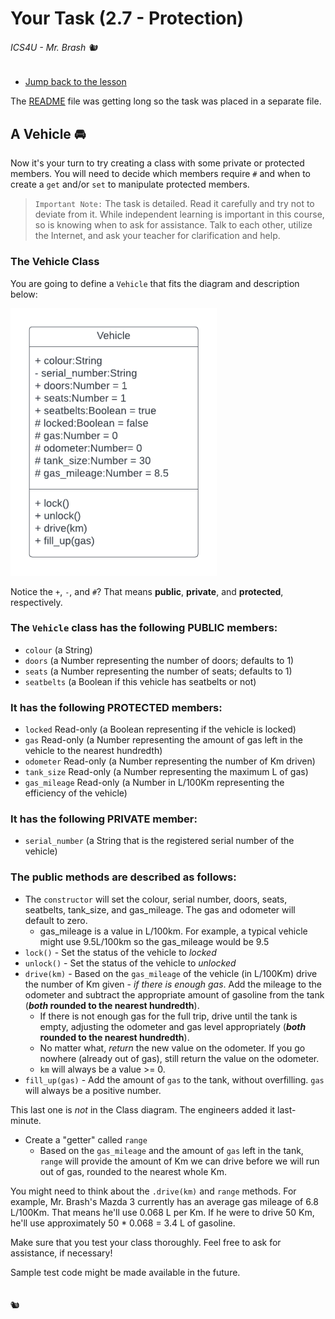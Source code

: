 # Your Task (2.7 - Protection)

###### ICS4U - Mr. Brash 🐿️

  - [Jump back to the lesson](README.md)

The [README](README.md) file was getting long so the task was placed in a separate file.

## A Vehicle 🚘

Now it's your turn to try creating a class with some private or protected members. You will need to decide which members require `#` and when to create a `get` and/or `set` to manipulate protected members.

> `Important Note:` The task is detailed. Read it carefully and try not to deviate from it. While independent learning is important in this course, so is knowing when to ask for assistance. Talk to each other, utilize the Internet, and ask your teacher for clarification and help.

### The Vehicle Class
You are going to define a `Vehicle` that fits the diagram and description below:

![vehicle class diagram](assets/vehicle.png)

Notice the `+`, `-`, and `#`? That means **public**, **private**, and **protected**, respectively.

### The `Vehicle` class has the following PUBLIC members:
- `colour` (a String)
- `doors` (a Number representing the number of doors; defaults to 1)
- `seats` (a Number representing the number of seats; defaults to 1)
- `seatbelts` (a Boolean if this vehicle has seatbelts or not)

### It has the following PROTECTED members:
- `locked` Read-only (a Boolean representing if the vehicle is locked)
- `gas` Read-only (a Number representing the amount of gas left in the vehicle to the nearest hundredth)
- `odometer` Read-only (a Number representing the number of Km driven)
- `tank_size` Read-only (a Number representing the maximum L of gas)
- `gas_mileage` Read-only (a Number in L/100Km representing the efficiency of the vehicle)

### It has the following PRIVATE member:
- `serial_number` (a String that is the registered serial number of the vehicle)

### The public methods are described as follows:
- The `constructor` will set the colour, serial number, doors, seats, seatbelts, tank_size, and gas_mileage. The gas and odometer will default to zero.
  - gas_mileage is a value in L/100km. For example, a typical vehicle might use 9.5L/100km so the gas_mileage would be 9.5
- `lock()` - Set the status of the vehicle to _locked_
- `unlock()` - Set the status of the vehicle to _unlocked_
- `drive(km)` - Based on the `gas_mileage` of the vehicle (in L/100Km) drive the number of Km given - _if there is enough gas_. Add the mileage to the odometer and subtract the appropriate amount of gasoline from the tank (**_both_ rounded to the nearest hundredth**). 
  - If there is not enough gas for the full trip, drive until the tank is empty, adjusting the odometer and gas level appropriately (**_both_ rounded to the nearest hundredth**).
  - No matter what, _return_ the new value on the odometer. If you go nowhere (already out of gas), still return the value on the odometer. 
  - `km` will always be a value >= 0.
- `fill_up(gas)` - Add the amount of `gas` to the tank, without overfilling. `gas` will always be a positive number.

This last one is _not_ in the Class diagram. The engineers added it last-minute.
- Create a "getter" called `range`
  - Based on the `gas_mileage` and the amount of `gas` left in the tank, `range` will provide the amount of Km we can drive before we will run out of gas, rounded to the nearest whole Km.

You might need to think about the `.drive(km)` and `range` methods. For example, Mr. Brash's Mazda 3 currently has an average gas mileage of 6.8 L/100Km. That means he'll use 0.068 L per Km. If he were to drive 50 Km, he'll use approximately 50 * 0.068 = 3.4 L of gasoline.

Make sure that you test your class thoroughly. Feel free to ask for assistance, if necessary!

Sample test code might be made available in the future.
<br><br><br>
🐿️
